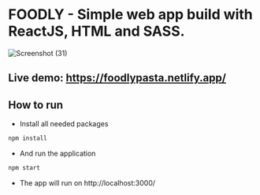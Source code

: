 # FOODLY - Simple web app build with ReactJS, HTML and SASS.
![Screenshot (31)](https://user-images.githubusercontent.com/72206861/146407193-f38cad3f-05d2-4113-a799-b23533bfef78.png)

## Live demo: https://foodlypasta.netlify.app/
## How to run
- Install all needed packages
```js
npm install
```
- And run the application
```js
npm start
```
- The app will run on http://localhost:3000/
